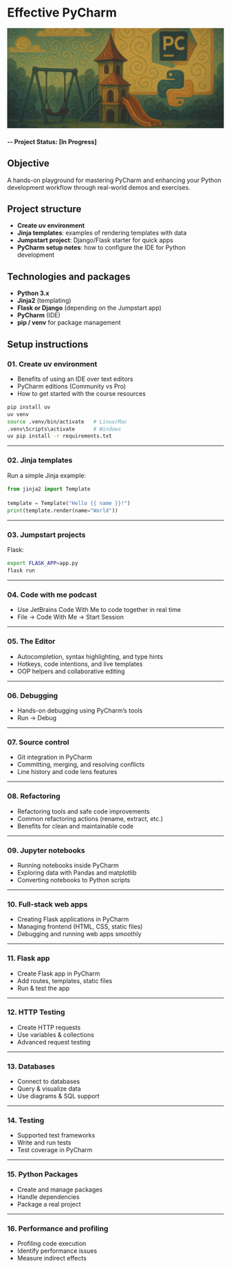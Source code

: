 # Effective PyCharm

![alternative text](img/readme_image.jpg)

#### -- Project Status: [In Progress]

## Objective  
A hands-on playground for mastering PyCharm and enhancing your Python development workflow through real-world demos and exercises.

## Project structure
- **Create uv environment** 
- **Jinja templates**: examples of rendering templates with data  
- **Jumpstart project**: Django/Flask starter for quick apps  
- **PyCharm setup notes**: how to configure the IDE for Python development  

## Technologies and packages  
- **Python 3.x**
- **Jinja2** (templating)
- **Flask or Django** (depending on the Jumpstart app)
- **PyCharm** (IDE)
- **pip / venv** for package management

## Setup instructions

### 01. Create uv environment

- Benefits of using an IDE over text editors  
- PyCharm editions (Community vs Pro)  
- How to get started with the course resources  

```bash
pip install uv
uv venv
source .venv/bin/activate   # Linux/Mac
.venv\Scripts\activate      # Windows
uv pip install -r requirements.txt
````

---

### 02. Jinja templates

Run a simple Jinja example:

```python
from jinja2 import Template

template = Template("Hello {{ name }}!")
print(template.render(name="World"))
```

---

### 03. Jumpstart projects

Flask:

```bash
export FLASK_APP=app.py
flask run
```

---

### 04. Code with me podcast

- Use JetBrains Code With Me to code together in real time
- File -> Code With Me -> Start Session

---

### 05. The Editor

- Autocompletion, syntax highlighting, and type hints  
- Hotkeys, code intentions, and live templates  
- OOP helpers and collaborative editing  

---

### 06. Debugging

- Hands-on debugging using PyCharm’s tools
- Run -> Debug

---

### 07. Source control

- Git integration in PyCharm  
- Committing, merging, and resolving conflicts  
- Line history and code lens features  

---

### 08. Refactoring

- Refactoring tools and safe code improvements  
- Common refactoring actions (rename, extract, etc.)  
- Benefits for clean and maintainable code  

---

### 09. Jupyter notebooks

- Running notebooks inside PyCharm  
- Exploring data with Pandas and matplotlib  
- Converting notebooks to Python scripts  

---

### 10. Full-stack web apps

- Creating Flask applications in PyCharm  
- Managing frontend (HTML, CSS, static files)  
- Debugging and running web apps smoothly  

---

### 11. Flask app

- Create Flask app in PyCharm  
- Add routes, templates, static files  
- Run & test the app  

---

### 12. HTTP Testing
- Create HTTP requests  
- Use variables & collections  
- Advanced request testing  

---

### 13. Databases
- Connect to databases  
- Query & visualize data  
- Use diagrams & SQL support

---

### 14. Testing
- Supported test frameworks  
- Write and run tests  
- Test coverage in PyCharm  

---

### 15. Python Packages
- Create and manage packages  
- Handle dependencies  
- Package a real project  

---

### 16. Performance and profiling
- Profiling code execution  
- Identify performance issues  
- Measure indirect effects

